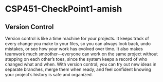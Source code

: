 # CSP451-CheckPoint1-amish

## Version Control
Version control is like a time machine for your projects. It keeps track of every change you make to your files, so you can always look back, undo mistakes, or see how your work has evolved over time. It also makes teamwork much smoother—everyone can work on the same project without stepping on each other’s toes, since the system keeps a record of who changed what and when. With version control, you can try out new ideas in separate branches, merge them when ready, and feel confident knowing your project’s history is safe and organized.
